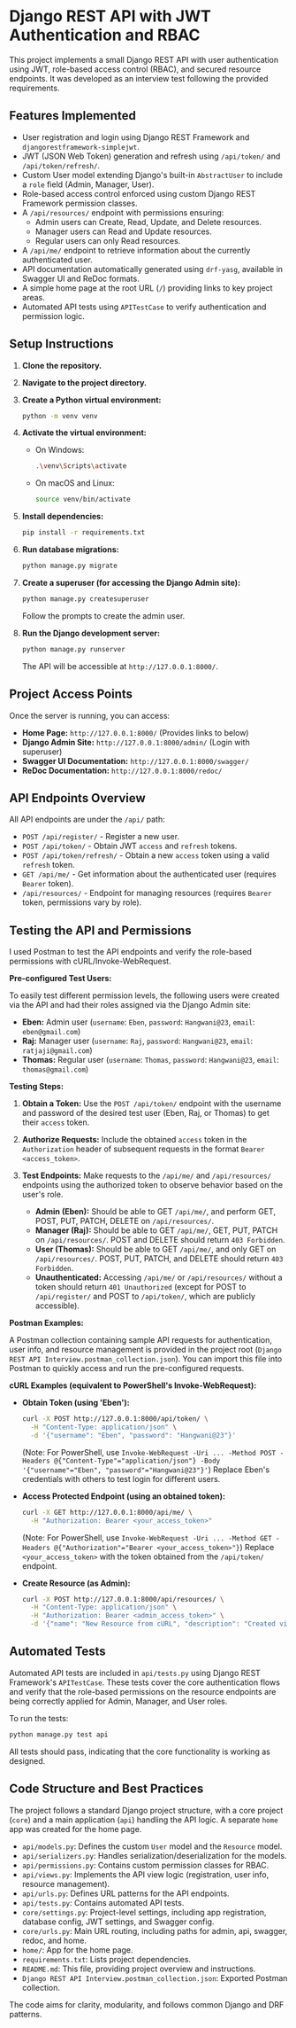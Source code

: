 # Django REST API with JWT Authentication and RBAC

This project implements a small Django REST API with user authentication using JWT, role-based access control (RBAC), and secured resource endpoints. It was developed as an interview test following the provided requirements.

## Features Implemented

*   User registration and login using Django REST Framework and `djangorestframework-simplejwt`.
*   JWT (JSON Web Token) generation and refresh using `/api/token/` and `/api/token/refresh/`.
*   Custom User model extending Django's built-in `AbstractUser` to include a `role` field (Admin, Manager, User).
*   Role-based access control enforced using custom Django REST Framework permission classes.
*   A `/api/resources/` endpoint with permissions ensuring:
    *   Admin users can Create, Read, Update, and Delete resources.
    *   Manager users can Read and Update resources.
    *   Regular users can only Read resources.
*   A `/api/me/` endpoint to retrieve information about the currently authenticated user.
*   API documentation automatically generated using `drf-yasg`, available in Swagger UI and ReDoc formats.
*   A simple home page at the root URL (`/`) providing links to key project areas.
*   Automated API tests using `APITestCase` to verify authentication and permission logic.

## Setup Instructions

1.  **Clone the repository.**

2.  **Navigate to the project directory.**

3.  **Create a Python virtual environment:**
    ```bash
    python -m venv venv
    ```

4.  **Activate the virtual environment:**
    *   On Windows:
        ```bash
        .\venv\Scripts\activate
        ```
    *   On macOS and Linux:
        ```bash
        source venv/bin/activate
        ```

5.  **Install dependencies:**
    ```bash
    pip install -r requirements.txt
    ```

6.  **Run database migrations:**
    ```bash
    python manage.py migrate
    ```

7.  **Create a superuser (for accessing the Django Admin site):**
    ```bash
    python manage.py createsuperuser
    ```
    Follow the prompts to create the admin user.

8.  **Run the Django development server:**
    ```bash
    python manage.py runserver
    ```
    The API will be accessible at `http://127.0.0.1:8000/`.

## Project Access Points

Once the server is running, you can access:

*   **Home Page:** `http://127.0.0.1:8000/` (Provides links to below)
*   **Django Admin Site:** `http://127.0.0.1:8000/admin/` (Login with superuser)
*   **Swagger UI Documentation:** `http://127.0.0.1:8000/swagger/`
*   **ReDoc Documentation:** `http://127.0.0.1:8000/redoc/`

## API Endpoints Overview

All API endpoints are under the `/api/` path:

*   `POST /api/register/` - Register a new user.
*   `POST /api/token/` - Obtain JWT `access` and `refresh` tokens.
*   `POST /api/token/refresh/` - Obtain a new `access` token using a valid `refresh` token.
*   `GET /api/me/` - Get information about the authenticated user (requires `Bearer` token).
*   `/api/resources/` - Endpoint for managing resources (requires `Bearer` token, permissions vary by role).

## Testing the API and Permissions

I used Postman to test the API endpoints and verify the role-based permissions with cURL/Invoke-WebRequest.

**Pre-configured Test Users:**

To easily test different permission levels, the following users were created via the API and had their roles assigned via the Django Admin site:

*   **Eben:** Admin user (`username`: `Eben`, `password`: `Hangwani@23`, `email`: `eben@gmail.com`)
*   **Raj:** Manager user (`username`: `Raj`, `password`: `Hangwani@23`, `email`: `ratjaji@gmail.com`)
*   **Thomas:** Regular user (`username`: `Thomas`, `password`: `Hangwani@23`, `email`: `thomas@gmail.com`)

**Testing Steps:**

1.  **Obtain a Token:** Use the `POST /api/token/` endpoint with the username and password of the desired test user (Eben, Raj, or Thomas) to get their `access` token.
2.  **Authorize Requests:** Include the obtained `access` token in the `Authorization` header of subsequent requests in the format `Bearer <access_token>`.
3.  **Test Endpoints:** Make requests to the `/api/me/` and `/api/resources/` endpoints using the authorized token to observe behavior based on the user's role.

    *   **Admin (Eben):** Should be able to GET `/api/me/`, and perform GET, POST, PUT, PATCH, DELETE on `/api/resources/`.
    *   **Manager (Raj):** Should be able to GET `/api/me/`, GET, PUT, PATCH on `/api/resources/`. POST and DELETE should return `403 Forbidden`.
    *   **User (Thomas):** Should be able to GET `/api/me/`, and only GET on `/api/resources/`. POST, PUT, PATCH, and DELETE should return `403 Forbidden`.
    *   **Unauthenticated:** Accessing `/api/me/` or `/api/resources/` without a token should return `401 Unauthorized` (except for POST to `/api/register/` and POST to `/api/token/`, which are publicly accessible).

**Postman Examples:**

A Postman collection containing sample API requests for authentication, user info, and resource management is provided in the project root (`Django REST API Interview.postman_collection.json`). You can import this file into Postman to quickly access and run the pre-configured requests.

**cURL Examples (equivalent to PowerShell's Invoke-WebRequest):**

*   **Obtain Token (using 'Eben'):**
    ```bash
    curl -X POST http://127.0.0.1:8000/api/token/ \
      -H "Content-Type: application/json" \
      -d '{"username": "Eben", "password": "Hangwani@23"}'
    ```
    (Note: For PowerShell, use `Invoke-WebRequest -Uri ... -Method POST -Headers @{"Content-Type"="application/json"} -Body '{"username"="Eben", "password"="Hangwani@23"}'`) Replace Eben's credentials with others to test login for different users.

*   **Access Protected Endpoint (using an obtained token):**
    ```bash
    curl -X GET http://127.0.0.1:8000/api/me/ \
      -H "Authorization: Bearer <your_access_token>"
    ```
    (Note: For PowerShell, use `Invoke-WebRequest -Uri ... -Method GET -Headers @{"Authorization"="Bearer <your_access_token>"}`) Replace `<your_access_token>` with the token obtained from the `/api/token/` endpoint.

*   **Create Resource (as Admin):**
    ```bash
    curl -X POST http://127.0.0.1:8000/api/resources/ \
      -H "Content-Type: application/json" \
      -H "Authorization: Bearer <admin_access_token>" \
      -d '{"name": "New Resource from cURL", "description": "Created via command line"}'
    ```

## Automated Tests

Automated API tests are included in `api/tests.py` using Django REST Framework's `APITestCase`. These tests cover the core authentication flows and verify that the role-based permissions on the resource endpoints are being correctly applied for Admin, Manager, and User roles.

To run the tests:

```bash
python manage.py test api
```

All tests should pass, indicating that the core functionality is working as designed.

## Code Structure and Best Practices

The project follows a standard Django project structure, with a core project (`core`) and a main application (`api`) handling the API logic. A separate `home` app was created for the home page.

*   `api/models.py`: Defines the custom `User` model and the `Resource` model.
*   `api/serializers.py`: Handles serialization/deserialization for the models.
*   `api/permissions.py`: Contains custom permission classes for RBAC.
*   `api/views.py`: Implements the API view logic (registration, user info, resource management).
*   `api/urls.py`: Defines URL patterns for the API endpoints.
*   `api/tests.py`: Contains automated API tests.
*   `core/settings.py`: Project-level settings, including app registration, database config, JWT settings, and Swagger config.
*   `core/urls.py`: Main URL routing, including paths for admin, api, swagger, redoc, and home.
*   `home/`: App for the home page.
*   `requirements.txt`: Lists project dependencies.
*   `README.md`: This file, providing project overview and instructions.
*   `Django REST API Interview.postman_collection.json`: Exported Postman collection.

The code aims for clarity, modularity, and follows common Django and DRF patterns.
